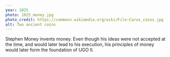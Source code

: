 ```yaml
---
year: 1025
photo: 1025_money.jpg
photo_credit: https://commons.wikimedia.org/wiki/File:Carus_coins.jpg
alt: Two ancient coins
---
```


Stephen Money invents money. Even though his ideas were not accepted at the time, and would later lead to his execution, his principles of money would later form the foundation of UGO II.
